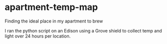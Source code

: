 # apartment-temp-map
Finding the ideal place in my apartment to brew

I ran the python script on an Edison using a Grove shield to collect temp and light over 24 hours per location.
